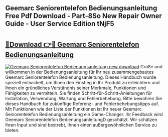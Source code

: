 ## Geemarc Seniorentelefon Bedienungsanleitung Free Pdf Download - Part-8So New Repair Owner Guide - User Service Edition tNjF5

# <h2><a href="http://df2ioq.blite.top/?on=Geemarc+Seniorentelefon+Bedienungsanleitung">🔗Download 👉🔴 Geemarc Seniorentelefon Bedienungsanleitung</a></h2>

[![Geemarc Seniorentelefon Bedienungsanleitung new download](https://i.imgur.com/lujVjoI.png)](http://df2ioq.blite.top/?on=Geemarc+Seniorentelefon+Bedienungsanleitung)
Grüße und willkommen in der Bedienungsanleitung für Ihr neu zusammengebautes Geemarc Seniorentelefon Bedienungsanleitung. Dieses Handbuch wurde speziell entwickelt, um Ihnen den Einstieg in Ihr Produkt zu erleichtern und Ihnen ein gründliches Verständnis seiner Merkmale, Funktionen und Fähigkeiten zu vermitteln. Sie finden Schritt-für-Schritt-Anleitungen für Installation, Verwendung, Wartung und Fehlerbehebung. Bitte bewahren Sie dieses Handbuch für zukünftige Referenz- und Fehlerbehebungstipps auf. Mit Funktionen wie der Liste der Funktionen ist Ihr neuer Geemarc Seniorentelefon Bedienungsanleitung ein Game-Changer. Ihr Feedback wird Geemarc Seniorentelefon BedienungsanleitungD geschätzt. Wir schätzen Ihren Input und sind bestrebt, Ihnen einen außergewöhnlichen Service zu bieten.
